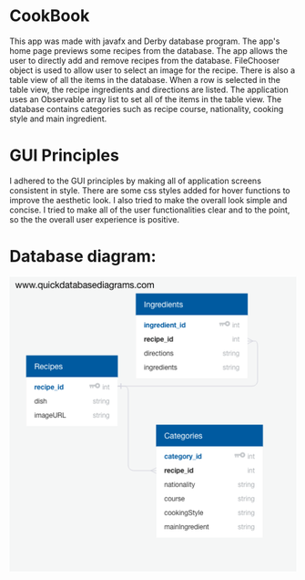 # CookBook
This app was made with javafx and Derby database program. The app's home page previews some recipes from the database. 
The app allows the user to directly add and remove recipes from the database. 
FileChooser object is used to allow user to select an image for the recipe.
There is also a table view of all the items in the database.
When a row is selected in the table view, the recipe ingredients and directions are listed.
The application uses an Observable array list to set all of the items in the table view.
The database contains categories such as recipe course, nationality, cooking style and main ingredient.

# GUI Principles
I adhered to the GUI principles by making all of application screens consistent in style.
There are some css styles added for hover functions to improve the aesthetic look.
I also tried to make the overall look simple and concise.
I tried to make all of the user functionalities clear and to the point, so the the overall user experience is positive.

# Database diagram:
![alt text](databasediagram.png)
